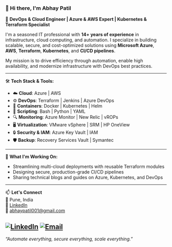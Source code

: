### 👋 Hi there, I'm Abhay Patil

🚀 **DevOps & Cloud Engineer | Azure & AWS Expert | Kubernetes & Terraform Specialist**

I'm a seasoned IT professional with **14+ years of experience** in infrastructure, cloud computing, and automation. I specialize in building scalable, secure, and cost-optimized solutions using **Microsoft Azure**, **AWS**, **Terraform**, **Kubernetes**, and **CI/CD pipelines**.

My mission is to drive efficiency through automation, enable high availability, and modernize infrastructure with DevOps best practices.

---

🛠️ **Tech Stack & Tools:**

- ☁️ **Cloud**: Azure | AWS  
- ⚙️ **DevOps**: Terraform | Jenkins | Azure DevOps  
- 🐳 **Containers**: Docker | Kubernetes | Helm  
- 📜 **Scripting**: Bash | Python | YAML  
- 🔍 **Monitoring**: Azure Monitor | New Relic | vROPs  
- 🖥️ **Virtualization**: VMware vSphere | SRM | HP OneView  
- 🔒 **Security & IAM**: Azure Key Vault | IAM  
- 🛡️ **Backup**: Recovery Services Vault | Symantec  

---
🎯 **What I'm Working On:**
- Streamlining multi-cloud deployments with reusable Terraform modules  
- Designing secure, production-grade CI/CD pipelines  
- Sharing technical blogs and guides on Azure, Kubernetes, and DevOps  

---

📫 **Let's Connect**  
📍 Pune, India  
🔗 [LinkedIn](https://www.linkedin.com/in/abhay-patil-devops)  
📧 abhaypatil001@gmail.com  

[![LinkedIn](https://img.shields.io/badge/LinkedIn-blue?style=for-the-badge&logo=linkedin)](https://linkedin.com/in/abhay-patil-devops)
[![Email](https://img.shields.io/badge/Gmail-D14836?style=for-the-badge&logo=gmail&logoColor=white)](mailto:abhaypatil001@gmail.com)
---

_“Automate everything, secure everything, scale everything.”_
